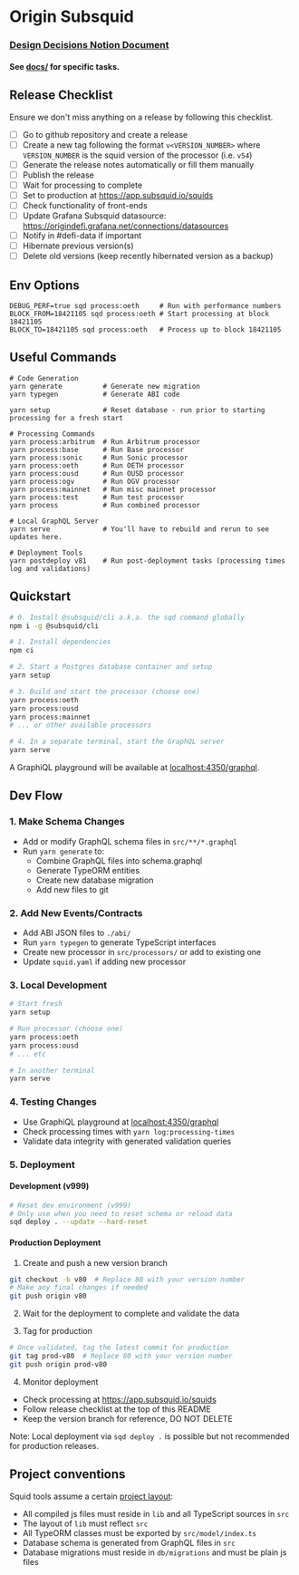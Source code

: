 # Origin Subsquid

### [Design Decisions Notion Document](https://www.notion.so/originprotocol/Subsquid-Design-Decisions-04ef82ae0d6848d1b14de893e9929ce4#d8e8d367069c4a619809e926f72db074)

#### See [docs/](./docs/) for specific tasks.

## Release Checklist

Ensure we don't miss anything on a release by following this checklist.

- [ ] Go to github repository and create a release
- [ ] Create a new tag following the format `v<VERSION_NUMBER>` where `VERSION_NUMBER` is the squid version of the processor (i.e. `v54`)
- [ ] Generate the release notes automatically or fill them manually
- [ ] Publish the release
- [ ] Wait for processing to complete
- [ ] Set to production at https://app.subsquid.io/squids
- [ ] Check functionality of front-ends
- [ ] Update Grafana Subsquid datasource: https://origindefi.grafana.net/connections/datasources
- [ ] Notify in #defi-data if important
- [ ] Hibernate previous version(s)
- [ ] Delete old versions (keep recently hibernated version as a backup)

## Env Options

```shell
DEBUG_PERF=true sqd process:oeth     # Run with performance numbers
BLOCK_FROM=18421105 sqd process:oeth # Start processing at block 18421105
BLOCK_TO=18421105 sqd process:oeth   # Process up to block 18421105
```

## Useful Commands

```shell
# Code Generation
yarn generate          # Generate new migration
yarn typegen           # Generate ABI code

yarn setup             # Reset database - run prior to starting processing for a fresh start

# Processing Commands
yarn process:arbitrum  # Run Arbitrum processor
yarn process:base      # Run Base processor
yarn process:sonic     # Run Sonic processor
yarn process:oeth      # Run OETH processor
yarn process:ousd      # Run OUSD processor
yarn process:ogv       # Run OGV processor
yarn process:mainnet   # Run misc mainnet processor
yarn process:test      # Run test processor
yarn process           # Run combined processor

# Local GraphQL Server
yarn serve             # You'll have to rebuild and rerun to see updates here.

# Deployment Tools
yarn postdeploy v81    # Run post-deployment tasks (processing times log and validations)
```

## Quickstart

```bash
# 0. Install @subsquid/cli a.k.a. the sqd command globally
npm i -g @subsquid/cli

# 1. Install dependencies
npm ci

# 2. Start a Postgres database container and setup
yarn setup

# 3. Build and start the processor (choose one)
yarn process:oeth
yarn process:ousd
yarn process:mainnet
# ... or other available processors

# 4. In a separate terminal, start the GraphQL server
yarn serve
```

A GraphiQL playground will be available at [localhost:4350/graphql](http://localhost:4350/graphql).

## Dev Flow

### 1. Make Schema Changes

- Add or modify GraphQL schema files in `src/**/*.graphql`
- Run `yarn generate` to:
  - Combine GraphQL files into schema.graphql
  - Generate TypeORM entities
  - Create new database migration
  - Add new files to git

### 2. Add New Events/Contracts

- Add ABI JSON files to `./abi/`
- Run `yarn typegen` to generate TypeScript interfaces
- Create new processor in `src/processors/` or add to existing one
- Update `squid.yaml` if adding new processor

### 3. Local Development

```bash
# Start fresh
yarn setup

# Run processor (choose one)
yarn process:oeth
yarn process:ousd
# ... etc

# In another terminal
yarn serve
```

### 4. Testing Changes

- Use GraphiQL playground at [localhost:4350/graphql](http://localhost:4350/graphql)
- Check processing times with `yarn log:processing-times`
- Validate data integrity with generated validation queries

### 5. Deployment

#### Development (v999)

```bash
# Reset dev environment (v999)
# Only use when you need to reset schema or reload data
sqd deploy . --update --hard-reset
```

#### Production Deployment

1. Create and push a new version branch

```bash
git checkout -b v80  # Replace 80 with your version number
# Make any final changes if needed
git push origin v80
```

2. Wait for the deployment to complete and validate the data

3. Tag for production

```bash
# Once validated, tag the latest commit for production
git tag prod-v80  # Replace 80 with your version number
git push origin prod-v80
```

4. Monitor deployment

- Check processing at https://app.subsquid.io/squids
- Follow release checklist at the top of this README
- Keep the version branch for reference, DO NOT DELETE

Note: Local deployment via `sqd deploy .` is possible but not recommended for production releases.

## Project conventions

Squid tools assume a certain [project layout](https://docs.subsquid.io/basics/squid-structure):

- All compiled js files must reside in `lib` and all TypeScript sources in `src`
- The layout of `lib` must reflect `src`
- All TypeORM classes must be exported by `src/model/index.ts`
- Database schema is generated from GraphQL files in `src`
- Database migrations must reside in `db/migrations` and must be plain js files
